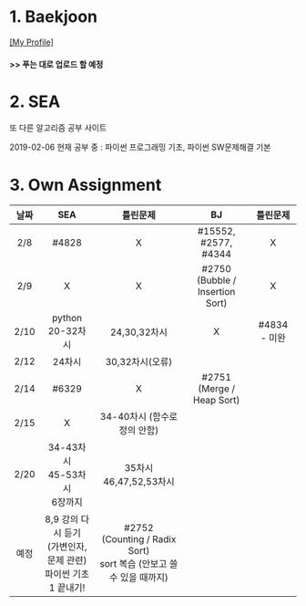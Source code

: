 # 1. Baekjoon 

[[My Profile]](https://www.acmicpc.net/user/riim715)

#### >> 푸는 대로 업로드 할 예정


# 2. SEA

또 다른 알고리즘 공부 사이트 

2019-02-06 현재 공부 중 : 파이썬 프로그래밍 기초, 파이썬 SW문제해결 기본



# 3. Own Assignment

날짜 | SEA | 틀린문제| BJ | 틀린문제
:---:|:---: |:---: |:---:|:---:
2/8 | #4828 | X | #15552, #2577, #4344 | X
2/9 | X | X | #2750<br> (Bubble / Insertion Sort) | X
2/10 | python 20-32차시 | 24,30,32차시 | X | #4834 - 미완
2/12 | 24차시 | 30,32차시(오류) |
2/14 | #6329 | X | #2751<br>(Merge / Heap Sort) |
2/15 | X | 34-40차시 (함수로 정의 안함) | 
2/20 | 34-43차시 <br> 45-53차시 <br> 6장까지  |35차시 <br> 46,47,52,53차시 | 
예정 | 8,9 강의 다시 듣기 <br> (가변인자,문제 관련)<br> 파이썬 기초 1 끝내기!  | #2752 <br> (Counting / Radix Sort) <br> sort 복습 (안보고 쓸 수 있을 때까지) 
